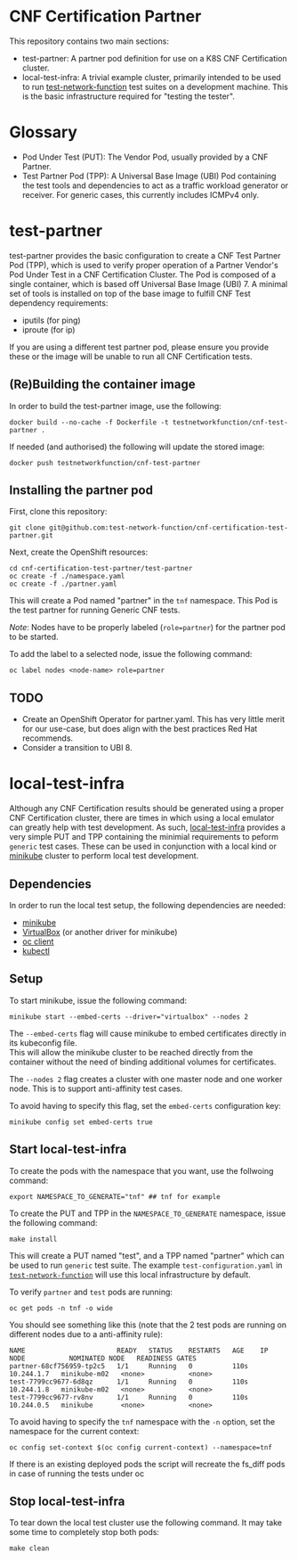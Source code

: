 # CNF Certification Partner

This repository contains two main sections:
* test-partner:  A partner pod definition for use on a K8S CNF Certification cluster.
* local-test-infra:  A trivial example cluster, primarily intended to be used to run
[test-network-function](https://github.com/test-network-function/test-network-function) test suites on a development machine.
This is the basic infrastructure required for "testing the tester".

# Glossary

* Pod Under Test (PUT): The Vendor Pod, usually provided by a CNF Partner.
* Test Partner Pod (TPP): A Universal Base Image (UBI) Pod containing the test tools and dependencies to act as a
traffic workload generator or receiver.  For generic cases, this currently includes ICMPv4 only.

# test-partner

test-partner provides the basic configuration to create a CNF Test Partner Pod (TPP), which is used to verify proper
operation of a Partner Vendor's Pod Under Test in a CNF Certification Cluster.  The Pod is composed of a single
container, which is based off Universal Base Image (UBI) 7.  A minimal set of tools is installed on top of the base
image to fulfill CNF Test dependency requirements:
* iputils (for ping)
* iproute (for ip)

If you are using a different test partner pod, please ensure you provide these or the image will be unable to run all CNF
Certification tests.

## (Re)Building the container image

In order to build the test-partner image, use the following:

```shell-script
docker build --no-cache -f Dockerfile -t testnetworkfunction/cnf-test-partner .
```

If needed (and authorised) the following will update the stored image:

```shell-script
docker push testnetworkfunction/cnf-test-partner
```

## Installing the partner pod

First, clone this repository:

```shell-script
git clone git@github.com:test-network-function/cnf-certification-test-partner.git
```

Next, create the OpenShift resources:

```shell-script
cd cnf-certification-test-partner/test-partner
oc create -f ./namespace.yaml
oc create -f ./partner.yaml
```

This will create a Pod named "partner" in the `tnf` namespace.  This Pod is the test partner for running Generic CNF
tests.

*Note*: Nodes have to be properly labeled (`role=partner`) for the partner pod to be started.

To add the label to a selected node, issue the following command: 
```shell-script:
oc label nodes <node-name> role=partner
```

## TODO

* Create an OpenShift Operator for partner.yaml.  This has very little merit for our use-case, but does align with the
  best practices Red Hat recommends.
* Consider a transition to UBI 8.

# local-test-infra

Although any CNF Certification results should be generated using a proper CNF Certification cluster, there are times
in which using a local emulator can greatly help with test development.  As such, [local-test-infra](./local-test-infra)
provides a very simple PUT and TPP containing the minimial requirements to peform `generic` test cases.
These can be used in conjunction with a local kind or [minikube](https://minikube.sigs.k8s.io/docs/) cluster to perform local test development.


## Dependencies

In order to run the local test setup, the following dependencies are needed:
* [minikube](https://minikube.sigs.k8s.io/docs/)
* [VirtualBox](https://www.virtualbox.org/) (or another driver for minikube)
* [oc client](https://docs.openshift.com/container-platform/3.6/cli_reference/get_started_cli.html#cli-linux)
* [kubectl](https://kubernetes.io/docs/tasks/tools/install-kubectl/)

## Setup

To start minikube, issue the following command:

```shell-script
minikube start --embed-certs --driver="virtualbox" --nodes 2
```

The `--embed-certs` flag will cause minikube to embed certificates directly in its kubeconfig file.  
This will allow the minikube cluster to be reached directly from the container without the need of binding additional volumes for certificates.

The `--nodes 2` flag creates a cluster with one master node and one worker node. This is to support anti-affinity test cases.

To avoid having to specify this flag, set the `embed-certs` configuration key:

```shell-script
minikube config set embed-certs true
```

## Start local-test-infra
To create the pods with the namespace that you want, use the follwoing command:
```shell-script
export NAMESPACE_TO_GENERATE="tnf" ## tnf for example
```
To create the PUT and TPP in the `NAMESPACE_TO_GENERATE` namespace, issue the following command:

```shell-script
make install
```

This will create a PUT named "test", and a TPP named "partner" which can be used to run `generic` test suite. The
example `test-configuration.yaml` in [`test-network-function`](https://github.com/test-network-function/test-network-function)
will use this local infrastructure by default.

To verify `partner` and `test` pods are running: 

```shell-script
oc get pods -n tnf -o wide
```

You should see something like this (note that the 2 test pods are running on different nodes due to a anti-affinity rule):
```shell-script
NAME                       READY   STATUS    RESTARTS   AGE    IP           NODE           NOMINATED NODE   READINESS GATES
partner-68cf756959-tp2c5   1/1     Running   0          110s   10.244.1.7   minikube-m02   <none>           <none>
test-7799cc9677-6d8qz      1/1     Running   0          110s   10.244.1.8   minikube-m02   <none>           <none>
test-7799cc9677-rv8nv      1/1     Running   0          110s   10.244.0.5   minikube       <none>           <none>
```

To avoid having to specify the `tnf` namespace with the `-n` option, set the namespace for the current context:

```shell-script
oc config set-context $(oc config current-context) --namespace=tnf
```
If there is an existing deployed pods the script will recreate the fs_diff pods in case of running the tests under oc

## Stop local-test-infra

To tear down the local test cluster use the following command. It may take some time to completely stop both pods:

```shell-script
make clean
```